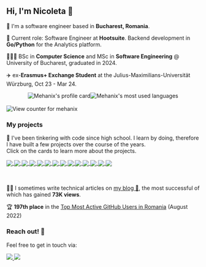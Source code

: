 ## Hi, I'm Nicoleta 🌸

🌸 I'm a software engineer based in **Bucharest, Romania**.

🦉 Current role: Software Engineer at **Hootsuite**. Backend development in **Go/Python** for the Analytics platform.

👩🏻‍🎓 BSc in **Computer Science**  and MSc in **Software Engineering** @ University of Bucharest, graduated in 2024.

✈️  ex-**Erasmus+ Exchange Student** at the Julius-Maximilians-Universität Würzburg, Oct 23 - Mar 24.

<div style="display:flex; flex-direction:row; align-items:center; justify-content:center;">

<img src="https://readme-stats.clckblog.space/api?username=mehanix&count_private=true&show_icons=true&theme=dracula&hide=contribs" alt="Mehanix's profile card">
<img src="https://readme-stats.clckblog.space/api/top-langs/?username=mehanix&hide=haskell,html&exclude_repo=Downbeat&langs_count=6&size_weight=0.5&count_weight=0.5&layout=compact&card_width=260&theme=dracula" alt="Mehanix's most used languages">
</div>
<br/>
<img src="https://komarev.com/ghpvc/?username=mehanix&color=FF4F8B&style=for-the-badge&label=Profile+views+since+August+2022" alt="View counter for mehanix">

### My projects

🌸 I've been tinkering with code since high school. I learn by doing, therefore I have built a few projects over the course of the years.<br> Click on the cards to learn more about the projects.

<a href="https://github.com/mehanix/arcada">
  <img align="center" src="https://readme-stats.clckblog.space/api/pin/?username=mehanix&repo=arcada&theme=dracula" />
</a>

<a href="https://github.com/mehanix/ripple">
  <img align="center" src="https://readme-stats.clckblog.space/api/pin/?username=mehanix&repo=ripple&theme=dracula" />
</a>

<a href="https://github.com/mehanix/TidyCobra">
  <img align="center" src="https://readme-stats.clckblog.space/api/pin/?username=mehanix&repo=TidyCobra&theme=dracula" />
</a>

<a href="https://github.com/mehanix/learnAnatomy">
  <img align="center" src="https://readme-stats.clckblog.space/api/pin/?username=mehanix&repo=learnAnatomy&theme=dracula" />
</a>

<a href="https://github.com/mehanix/Downbeat">
  <img align="center" src="https://readme-stats.clckblog.space/api/pin/?username=mehanix&repo=Downbeat&theme=dracula" />
</a>

<a href="https://github.com/mehanix/PancakeTower">
  <img align="center" src="https://readme-stats.clckblog.space/api/pin/?username=mehanix&repo=PancakeTower&theme=dracula" />
</a>

<a href="https://github.com/mehanix/Cave-Run">
  <img align="center" src="https://readme-stats.clckblog.space/api/pin/?username=mehanix&repo=Cave-Run&theme=dracula" />
</a>

<a href="https://github.com/mehanix/Flora">
  <img align="center" src="https://readme-stats.clckblog.space/api/pin/?username=mehanix&repo=Flora&theme=dracula" />
</a>

<a href="https://github.com/mehanix/Blackout">
  <img align="center" src="https://readme-stats.clckblog.space/api/pin/?username=mehanix&repo=Blackout&theme=dracula" />
</a>

<a href="https://github.com/mehanix/Enigma">
  <img align="center" src="https://readme-stats.clckblog.space/api/pin/?username=mehanix&repo=Enigma&theme=dracula" />
</a>

<a href="https://github.com/mehanix/21cardtrick">
  <img align="center" src="https://readme-stats.clckblog.space/api/pin/?username=mehanix&repo=21cardtrick&theme=dracula" />
</a>

<a href="https://github.com/mehanix/Storyboard">
  <img align="center" src="https://readme-stats.clckblog.space/api/pin/?username=mehanix&repo=Storyboard&theme=dracula" />
</a>

<a href="https://github.com/mehanix/IntroductionToRobotics">
  <img align="center" src="https://readme-stats.clckblog.space/api/pin/?username=mehanix&repo=IntroductionToRobotics&theme=dracula" />
</a>

<a href="https://github.com/mehanix/teme-fmi">
  <img align="center" src="https://readme-stats.clckblog.space/api/pin/?username=mehanix&repo=teme-fmi&theme=dracula" />
</a>

<br></br>
✍🏻 I sometimes write technical articles on <a href=https://medium.com/@mehanix>my blog 📝</a>, the most successful of which has gained <b>73K views</b>.

🏆 **197th place** in the [Top Most Active GitHub Users in Romania](https://commits.top/romania.html) (August 2022)
<!--
<a href="https://nicoleta.cc/blog"> 
<img src="https://img.shields.io/static/v1?&message=nicoleta.cc+(WIP)&style=for-the-badge&color=992e63&logo=ICQ&logoColor=FFFFFF&label="</img> 
</a>
-->

### Reach out! 🌟
 
Feel free to get in touch via:

<a href="mailto:hello@nicoleta.cc"> 
<img src="https://img.shields.io/static/v1?style=for-the-badge&message=Email&color=0078D4&logo=Microsoft+Outlook&logoColor=FFFFFF&label="</img> 
</a>

<a href="https://www.linkedin.com/in/nicoleta-ciausu/"> 
<img src="https://img.shields.io/static/v1?style=for-the-badge&message=LinkedIn&color=0A66C2&logo=LinkedIn&logoColor=FFFFFF&label="</img> 
</a>


<!--
**mehanix/mehanix** is a ✨ _special_ ✨ repository because its `README.md` (this file) appears on your GitHub profile.

Here are some ideas to get you started:

- 🔭 I’m currently working on ...
- 🌱 I’m currently learning ...
- 👯 I’m looking to collaborate on ...
- 🤔 I’m looking for help with ...
- 💬 Ask me about ...
- 📫 How to reach me: ...
- 😄 Pronouns: ...
- ⚡ Fun fact: ...
-->
